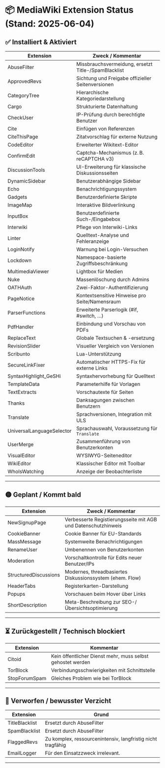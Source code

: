 # 📦 MediaWiki Extension Status (Stand: 2025-06-04)

## ✅ Installiert & Aktiviert

| Extension                 | Zweck / Kommentar                                       |
|---------------------------|----------------------------------------------------------|
| AbuseFilter              | Missbrauchsvermeidung, ersetzt Title-/SpamBlacklist     |
| ApprovedRevs             | Sichtung und Freigabe offizieller Seitenversionen       |
| CategoryTree             | Hierarchische Kategoriedarstellung                      |
| Cargo                    | Strukturierte Datenhaltung                              |
| CheckUser                | IP-Prüfung durch berechtigte Benutzer                   |
| Cite                     | Einfügen von Referenzen                                 |
| CiteThisPage             | Zitatvorschlag für externe Nutzung                      |
| CodeEditor               | Erweiterter Wikitext-Editor                             |
| ConfirmEdit              | Captcha-Mechanismus (z. B. reCAPTCHA v3)                |
| DiscussionTools          | UI-Erweiterung für klassische Diskussionsseiten         |
| DynamicSidebar           | Benutzerabhängige Sidebar                               |
| Echo                     | Benachrichtigungssystem                                 |
| Gadgets                  | Benutzerdefinierte Skripte                              |
| ImageMap                 | Interaktive Bildverlinkung                              |
| InputBox                 | Benutzerdefinierte Such-/Eingabebox                     |
| Interwiki                | Pflege von Interwiki-Links                              |
| Linter                   | Quelltext-Analyse und Fehleranzeige                     |
| LoginNotify              | Warnung bei Login-Versuchen                             |
| Lockdown                 | Namespace-basierte Zugriffsbeschränkung                 |
| MultimediaViewer         | Lightbox für Medien                                     |
| Nuke                     | Massenlöschung durch Admins                             |
| OATHAuth                 | Zwei-Faktor-Authentifizierung                           |
| PageNotice               | Kontextsensitive Hinweise pro Seite/Namensraum          |
| ParserFunctions          | Erweiterte Parserlogik (#if, #switch, …)               |
| PdfHandler               | Einbindung und Vorschau von PDFs                        |
| ReplaceText              | Globale Textsuchen & -ersetzung                         |
| RevisionSlider           | Visueller Vergleich von Versionen                       |
| Scribunto                | Lua-Unterstützung                                       |
| SecureLinkFixer          | Automatischer HTTPS-Fix für externe Links               |
| SyntaxHighlight_GeSHi    | Syntaxhervorhebung für Quelltext                        |
| TemplateData             | Parameterhilfe für Vorlagen                             |
| TextExtracts             | Vorschautexte für Seiten                                |
| Thanks                   | Danksagungen zwischen Benutzern                         |
| Translate                | Sprachversionen, Integration mit ULS                    |
| UniversalLanguageSelector| Sprachauswahl, Voraussetzung für `Translate`            |
| UserMerge                | Zusammenführung von Benutzerkonten                     |
| VisualEditor             | WYSIWYG-Seiteneditor                                    |
| WikiEditor               | Klassischer Editor mit Toolbar                          |
| WhoIsWatching            | Anzeige der Beobachterliste                             |

---

## 🟡 Geplant / Kommt bald

| Extension             | Zweck / Kommentar                                      |
|-----------------------|---------------------------------------------------------|
| NewSignupPage          | Verbesserte Registierungsseite mit AGB und Datenschutzhinweis |
| CookieBanner          | Cookie Banner für EU-Standards                         |
| MassMessage          | Systemweite Benachrichtigungen                          |
| RenameUser           | Umbenennen von Benutzerkonten                           |
| Moderation           | Vorschaltkontrolle für Edits neuer Benutzer/IPs         |
| StructuredDiscussions| Modernes, threadbasiertes Diskussionssystem (ehem. Flow)|
| HeaderTabs           | Registerkarten-Darstellung                              |
| Popups               | Vorschauen beim Hover über Links                        |
| ShortDescription     | Meta-Beschreibung zur SEO-/Übersichtsoptimierung        |


---

## ⏳ Zurückgestellt / Technisch blockiert

| Extension        | Kommentar                                                 |
|------------------|-----------------------------------------------------------|
| Citoid           | Kein öffentlicher Dienst mehr, muss selbst gehostet werden|
| TorBlock         | Verbindungsschwierigkeiten mit Schnittstelle              |
| StopForumSpam    | Gleiches Problem wie bei TorBlock                         |


---

## 🚫 Verworfen / bewusster Verzicht

| Extension         | Grund                                                       |
|-------------------|-------------------------------------------------------------|
| TitleBlacklist   | Ersetzt durch AbuseFilter                                    |
| SpamBlacklist    | Ersetzt durch AbuseFilter                                    |
| FlaggedRevs      | Zu komplex, ressourcenintensiv, langfristig nicht tragfähig  |
| EmailLogger      | Für den Einsatzzweck irrelevant.                             |

---

